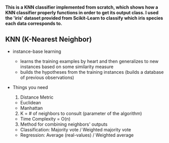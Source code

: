 #### This is a KNN classifier implemented from scratch, which shows how a KNN classifier properly functions in order to get its output class. I used the 'iris' dataset provided from Scikit-Learn to classify which iris species each data corresponds to.

## KNN (K-Nearest Neighbor)
- instance-base learning
  - learns the training examples by heart and then generalizes to new instances based on some similarity measure
  - builds the hypotheses from the training instances (builds a database of previous observations)

- Things you need
  1. Distance Metric
  - Euclidean
  - Manhattan
  2. K = # of neighbors to consult (parameter of the algorithm)
  - Time Complexity = O(n)
  3. Method for combining neighbors' outputs
  - Classification: Majority vote / Weighted majority vote
  - Regression: Average (real-values) / Weighted average
